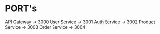 # PORT's

  API Gateway -> 3000
  User Service -> 3001
  Auth Service -> 3002
  Product Service -> 3003
  Order Service -> 3004